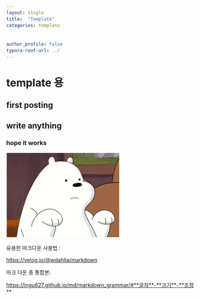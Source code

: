 ```yaml
---
layout: single
title:  "Template"
categories: template


author_profile: false
typora-root-url: ../
---
```


# template 용

## first posting

## write anything

### hope it works

![bear](/images/2023-05-22-first/bear.PNG)

유용한 마크다운 사용법 :

https://velog.io/@wdahlia/markdown

마크 다운 총 통합본:

https://ingu627.github.io/md/markdown_grammar/#**글자**-**크기**-**조정**
